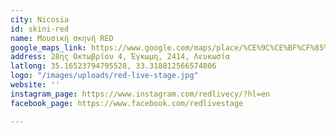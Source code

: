 ```yaml
---
city: Nicosia
id: skini-red
name: Μουσική σκηνή RED
google_maps_link: https://www.google.com/maps/place/%CE%9C%CE%BF%CF%85%CF%83%CE%B9%CE%BA%CE%AE+%CF%83%CE%BA%CE%B7%CE%BD%CE%AE+RED/@35.16518,33.2837885,13z/data=!4m9!1m2!2m1!1sred+nicosia!3m5!1s0x14de1744648a84a5:0x6010c3196d660a0c!8m2!3d35.16518!4d33.3188074!15sCgtyZWQgbmljb3NpYZIBEGxpdmVfbXVzaWNfdmVudWU
address: 28ης Οκτωβρίου 4, Έγκωμη, 2414, Λευκωσία
latlong: 35.16523794795528, 33.318812566574806
logo: "/images/uploads/red-live-stage.jpg"
website: ''
instagram_page: https://www.instagram.com/redlivecy/?hl=en
facebook_page: https://www.facebook.com/redlivestage

---
```

